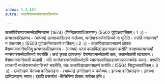 ```yaml
---
index: 4.3.104
sutra: कलापिवैशम्पायनान्तेवासिभ्यश्च

---
```

 कलापिवैशम्पायनान्तेवासिभ्यश्च (1674) (णिनिप्रत्ययाधिकरणम्) (5502 पूर्वपक्षवार्तिकम्॥ 1 ॥) - प्रत्यक्षकारिग्रहणम् - (भाष्यम्) प्रत्यक्षकारिग्रहणं कर्तव्यम्, अन्तेवास्यन्तेवासिभ्यो मा भूदिति। तत्तर्हि वक्तव्यम्? न वक्तव्यम्॥ (5503 पूर्वपक्षनिराकरणे वार्तिकम्॥ 2 ॥) - कलापिखाडायनग्रहणं ज्ञापकं वैशम्पायनान्तेवासिषु प्रत्यक्षकारिग्रहणस्य - (भाष्यम्) यदयं कलापिखाडायनग्रहणं करोति तज्ज्ञापयत्याचार्यो नान्तेवास्यन्तेवासिभ्यो भवतीति। कथं कृत्वा ज्ञापकम्? वैशम्पायनान्तेवासी कठः, कठान्तेवासी खाडायनः। वैशम्पायनान्तेवासी कलापी। यदि चान्तेवास्यन्तेवासिभ्योऽपि स्यात्कलापिखाडायनग्रहणमनर्थकं स्यात्। पश्यति त्वाचार्यो नान्तेवास्यन्तेवासिभ्यो भवतीति, ततः कलापिखाडायनग्रहणं करोति॥ (5504 सिद्धान्तवार्तिकम्॥ 3 ॥) - छन्दोग्रहणं चेतरथा ह्यतिप्रसङ्गः - (भाष्यम्) छन्दोग्रहणं च कर्तव्यम्। इतरथा ह्यतिप्रसङ्गः। इतरथा ह्यतिप्रसङ्गः स्यात्। इहापि प्रसज्येत -तित्तिरिणा प्रोक्ताः श्लोका इति॥ 